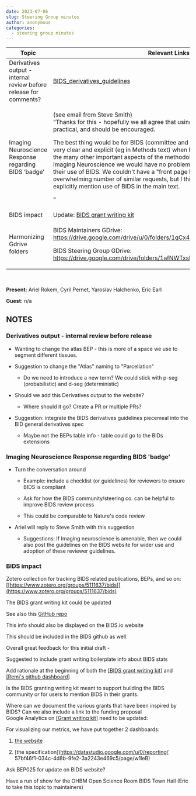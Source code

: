 ```yaml
---
date: 2023-07-06
slug: Steering Group minutes
author: anonymous
categories:
  - steering group minutes
---
```






<!-- more -->


<table>
 <thead>
  <tr class="header">
   <th>
    <strong>
     Topic
    </strong>
   </th>
   <th>
    <strong>
     Relevant Links
    </strong>
   </th>
  </tr>
 </thead>
 <tbody>
  <tr class="odd">
   <td>
    Derivatives output - internal review before release for comments?
   </td>
   <td>
    <a href="https://docs.google.com/document/d/1JtTu5u7XTkWxxnCIH6sxGajGn1qG_syJ-p14aejpk3E/edit?usp=drive_link">
     <span class="underline">
      BIDS_derivatives_guidelines
     </span>
    </a>
   </td>
  </tr>
  <tr class="even">
   <td>
    Imaging Neuroscience Response regarding BIDS ‘badge’
   </td>
   <td>
    <p>
     (see email from Steve Smith)
     <br/>
     “Thanks for this - hopefully we all agree that using BIDS is a good idea where practical, and should be encouraged.
    </p>
    <p>
     The best thing would be for BIDS (committee and so on) to encourage authors to be very clear and explicit (eg in Methods text) when BIDS has been used, just as with the many other important aspects of the methodology used in a given paper. At Imaging Neuroscience we would have no problem at all in authors being clear about their use of BIDS. We couldn't have a "front page badge" because that would risk an overwhelming number of similar requests, but I think the important thing is to explicitly mention use of BIDS in the main text.
    </p>
    <p>
     “
    </p>
   </td>
  </tr>
  <tr class="odd">
   <td>
    BIDS impact
   </td>
   <td>
    Update:
    <a href="https://docs.google.com/document/d/1Q7JTOvUqt05YQfnbvGoP1SZQy_CGkNEVcsVZeS4D5_o/edit#heading=h.6hc65il3ac75">
     <span class="underline">
      BIDS grant writing kit
     </span>
    </a>
   </td>
  </tr>
  <tr class="even">
   <td>
    Harmonizing Gdrive folders
   </td>
   <td>
    <p>
     BIDS Maintainers GDrive:
     <a href="https://drive.google.com/drive/u/0/folders/1qCx4Zopmz7IyLpi8KdrSqIdfpb-bELsV">
      <span class="underline">
       https://drive.google.com/drive/u/0/folders/1qCx4Zopmz7IyLpi8KdrSqIdfpb-bELsV
      </span>
     </a>
    </p>
    <p>
     BIDS Steering Group GDrive:
     <a href="https://drive.google.com/drive/folders/1afNWTxsKc82mD0zEwlm5GdodcNRmogp4">
      <span class="underline">
       https://drive.google.com/drive/folders/1afNWTxsKc82mD0zEwlm5GdodcNRmogp4
      </span>
     </a>
    </p>
   </td>
  </tr>
 </tbody>
</table>

<br>

**Present:** Ariel Rokem, Cyril Pernet, Yaroslav Halchenko, Eric Earl

**Guest:** n/a

## NOTES

### Derivatives output - internal review before release

-   Wanting to change the atlas BEP - this is more of a space we use to
    segment different tissues.

-   Suggestion to change the "Atlas" naming to "Parcellation"

    -   Do we need to introduce a new term? We could stick with p-seg
        (probabilistic) and d-seg (deterministic)

-   Should we add this Derivatives output to the website?

    -   Where should it go? Create a PR or multiple PRs?

-   Suggestion: integrate the BIDS derivatives guidelines piecemeal into
    the BID general derivatives spec

    -   Maybe not the BEPs table info - table could go to the BIDs
        extensions

### Imaging Neuroscience Response regarding BIDS 'badge'

-   Turn the conversation around

    -   Example: include a checklist (or guidelines) for reviewers to
        ensure BIDS is compliant

    -   Ask for how the BIDS community/steering co. can be helpful to
        improve BIDS review process

    -   This could be comparable to Nature's code review

-   Ariel will reply to Steve Smith with this suggestion

    -   Suggestions: If Imaging neuroscience is amenable, then we could
        also post the guidelines on the BIDS website for wider use and
        adoption of these reviewer guidelines.

### BIDS impact

Zotero collection for tracking BIDS related publications, BEPs, and so on:
[[https://www.zotero.org/groups/5111637/bids]](https://www.zotero.org/groups/5111637/bids)

The BIDS grant writing kit could be updated

See also this [GitHub repo](https://github.com/bids-standard/grant_writing_kit/blob/main/README.md#dashboards)

This info should also be displayed on the BIDS.io website

This should be included in the BIDS github as well.

Overall great feedback for this initial draft -

Suggested to include grant writing boilerplate info about BIDS stats

Add rationale at the beginning of both the [[BIDS grant writing
kit]](https://docs.google.com/document/d/1Q7JTOvUqt05YQfnbvGoP1SZQy_CGkNEVcsVZeS4D5_o/edit#heading=h.pb4yuopfe1pt)
and [[Remi's github
dashboard]](https://github.com/bids-standard/grant_writing_kit/blob/main/README.md#dashboards)

Is the BIDS granting writing kit meant to support building the BIDS
community or for users to mention BIDS in their grants.

Where can we document the various grants that have been inspired by
BIDS? Can we also include a link to the funding proposal\
Google Analytics on [[Grant writing
kit]](https://docs.google.com/document/d/1Q7JTOvUqt05YQfnbvGoP1SZQy_CGkNEVcsVZeS4D5_o/edit)
need to be updated:

For visualizing our metrics, we have put together 2 dashboards:

1.  [the website](https://datastudio.google.com/u/0/reporting/eab164ba-9f98-46e8-bee8-1f4f5328dc6e/page/V5leB)

2.  [the specification](https://datastudio.google.com/u/0/reporting/ 57bf46f1-034c-4d8b-9fe2-3a2243e469c5/page/w1leB)

Ask BEP025 for update on BIDS website?

Have a run of show for the OHBM Open Science Room BIDS Town Hall (Eric
to take this topic to maintainers)
